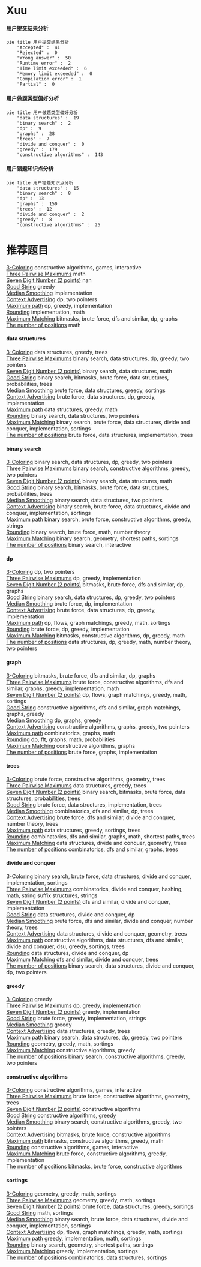 # Xuu
<!-- tabs:start -->
#### **用户提交结果分析**

```mermaid
pie title 用户提交结果分析
    "Accepted" :  41
    "Rejected" :  0
    "Wrong answer" :  50
    "Runtime error" :  2
    "Time limit exceeded" :  6
    "Memory limit exceeded" :  0
    "Compilation error" :  1
    "Partial" :  0
```
#### **用户做题类型偏好分析**

```mermaid
pie title 用户做题类型偏好分析
    "data structures" :  19
    "binary search" :  2
    "dp" :  9
    "graphs" :  28
    "trees" :  7
    "divide and conquer" :  0
    "greedy" :  179
    "constructive algorithms" :  143
```
#### **用户错题知识点分析**

```mermaid
pie title 用户错题知识点分析
    "data structures" :  15
    "binary search" :  8
    "dp" :  13
    "graphs" :  150
    "trees" :  12
    "divide and conquer" :  2
    "greedy" :  8
    "constructive algorithms" :  25
```
<!-- tabs:end -->
# 推荐题目
[3-Coloring](https://codeforces.com/contest/1504/problem/D)		constructive algorithms,
                        games,
                        interactive		  
[Three Pairwise Maximums](http://codeforces.com/problemset/problem/1385/A)		math		  
[Seven Digit Number (2 points)](https://codeforces.com/contest/1164/problem/M)		nan		  
[Good String](http://codeforces.com/problemset/problem/1165/C)		greedy		  
[Median Smoothing](http://codeforces.com/problemset/problem/590/A)		implementation		  
[Context Advertising](http://codeforces.com/problemset/problem/309/B)		dp,
                        two pointers		  
[Maximum path](http://codeforces.com/problemset/problem/762/D)		dp,
                        greedy,
                        implementation		  
[Rounding](http://codeforces.com/problemset/problem/898/A)		implementation,
                        math		  
[Maximum Matching](http://codeforces.com/problemset/problem/1038/E)		bitmasks,
                        brute force,
                        dfs and similar,
                        dp,
                        graphs		  
[The number of positions](http://codeforces.com/problemset/problem/124/A)		math		  
<!-- tabs:start -->
#### **data structures**
[3-Coloring](http://codeforces.com/problemset/problem/980/E)		data structures,
                        greedy,
                        trees		  
[Three Pairwise Maximums](http://codeforces.com/problemset/problem/1492/C)		binary search,
                        data structures,
                        dp,
                        greedy,
                        two pointers		  
[Seven Digit Number (2 points)](http://codeforces.com/problemset/problem/1490/G)		binary search,
                        data structures,
                        math		  
[Good String](http://codeforces.com/problemset/problem/1479/D)		binary search,
                        bitmasks,
                        brute force,
                        data structures,
                        probabilities,
                        trees		  
[Median Smoothing](http://codeforces.com/problemset/problem/1497/A)		brute force,
                        data structures,
                        greedy,
                        sortings		  
[Context Advertising](http://codeforces.com/problemset/problem/1491/C)		brute force,
                        data structures,
                        dp,
                        greedy,
                        implementation		  
[Maximum path](http://codeforces.com/problemset/problem/1492/B)		data structures,
                        greedy,
                        math		  
[Rounding](http://codeforces.com/problemset/problem/1436/E)		binary search,
                        data structures,
                        two pointers		  
[Maximum Matching](http://codeforces.com/problemset/problem/1461/D)		binary search,
                        brute force,
                        data structures,
                        divide and conquer,
                        implementation,
                        sortings		  
[The number of positions](http://codeforces.com/problemset/problem/1511/C)		brute force,
                        data structures,
                        implementation,
                        trees		  
#### **binary search**
[3-Coloring](http://codeforces.com/problemset/problem/1492/C)		binary search,
                        data structures,
                        dp,
                        greedy,
                        two pointers		  
[Three Pairwise Maximums](http://codeforces.com/problemset/problem/1463/D)		binary search,
                        constructive algorithms,
                        greedy,
                        two pointers		  
[Seven Digit Number (2 points)](http://codeforces.com/problemset/problem/1490/G)		binary search,
                        data structures,
                        math		  
[Good String](http://codeforces.com/problemset/problem/1479/D)		binary search,
                        bitmasks,
                        brute force,
                        data structures,
                        probabilities,
                        trees		  
[Median Smoothing](http://codeforces.com/problemset/problem/1436/E)		binary search,
                        data structures,
                        two pointers		  
[Context Advertising](http://codeforces.com/problemset/problem/1461/D)		binary search,
                        brute force,
                        data structures,
                        divide and conquer,
                        implementation,
                        sortings		  
[Maximum path](http://codeforces.com/problemset/problem/1493/C)		binary search,
                        brute force,
                        constructive algorithms,
                        greedy,
                        strings		  
[Rounding](http://codeforces.com/problemset/problem/1487/D)		binary search,
                        brute force,
                        math,
                        number theory		  
[Maximum Matching](http://codeforces.com/problemset/problem/1486/B)		binary search,
                        geometry,
                        shortest paths,
                        sortings		  
[The number of positions](http://codeforces.com/problemset/problem/1486/C1)		binary search,
                        interactive		  
#### **dp**
[3-Coloring](http://codeforces.com/problemset/problem/309/B)		dp,
                        two pointers		  
[Three Pairwise Maximums](http://codeforces.com/problemset/problem/762/D)		dp,
                        greedy,
                        implementation		  
[Seven Digit Number (2 points)](http://codeforces.com/problemset/problem/1038/E)		bitmasks,
                        brute force,
                        dfs and similar,
                        dp,
                        graphs		  
[Good String](http://codeforces.com/problemset/problem/1492/C)		binary search,
                        data structures,
                        dp,
                        greedy,
                        two pointers		  
[Median Smoothing](https://codeforces.com/contest/1457/problem/C)		brute force,
                        dp,
                        implementation		  
[Context Advertising](http://codeforces.com/problemset/problem/1491/C)		brute force,
                        data structures,
                        dp,
                        greedy,
                        implementation		  
[Maximum path](http://codeforces.com/problemset/problem/1437/C)		dp,
                        flows,
                        graph matchings,
                        greedy,
                        math,
                        sortings		  
[Rounding](http://codeforces.com/problemset/problem/1499/B)		brute force,
                        dp,
                        greedy,
                        implementation		  
[Maximum Matching](http://codeforces.com/problemset/problem/1491/D)		bitmasks,
                        constructive algorithms,
                        dp,
                        greedy,
                        math		  
[The number of positions](http://codeforces.com/problemset/problem/1497/E1)		data structures,
                        dp,
                        greedy,
                        math,
                        number theory,
                        two pointers		  
#### **graph**
[3-Coloring](http://codeforces.com/problemset/problem/1038/E)		bitmasks,
                        brute force,
                        dfs and similar,
                        dp,
                        graphs		  
[Three Pairwise Maximums](http://codeforces.com/problemset/problem/1487/C)		brute force,
                        constructive algorithms,
                        dfs and similar,
                        graphs,
                        greedy,
                        implementation,
                        math		  
[Seven Digit Number (2 points)](http://codeforces.com/problemset/problem/1437/C)		dp,
                        flows,
                        graph matchings,
                        greedy,
                        math,
                        sortings		  
[Good String](http://codeforces.com/problemset/problem/1470/D)		constructive algorithms,
                        dfs and similar,
                        graph matchings,
                        graphs,
                        greedy		  
[Median Smoothing](http://codeforces.com/problemset/problem/1476/C)		dp,
                        graphs,
                        greedy		  
[Context Advertising](http://codeforces.com/problemset/problem/1304/D)		constructive algorithms,
                        graphs,
                        greedy,
                        two pointers		  
[Maximum path](http://codeforces.com/problemset/problem/1475/C)		combinatorics,
                        graphs,
                        math		  
[Rounding](http://codeforces.com/problemset/problem/553/E)		dp,
                        fft,
                        graphs,
                        math,
                        probabilities		  
[Maximum Matching](http://codeforces.com/problemset/problem/1495/C)		constructive algorithms,
                        graphs		  
[The number of positions](http://codeforces.com/problemset/problem/1510/K)		brute force,
                        graphs,
                        implementation		  
#### **trees**
[3-Coloring](http://codeforces.com/problemset/problem/452/B)		brute force,
                        constructive algorithms,
                        geometry,
                        trees		  
[Three Pairwise Maximums](http://codeforces.com/problemset/problem/980/E)		data structures,
                        greedy,
                        trees		  
[Seven Digit Number (2 points)](http://codeforces.com/problemset/problem/1479/D)		binary search,
                        bitmasks,
                        brute force,
                        data structures,
                        probabilities,
                        trees		  
[Good String](http://codeforces.com/problemset/problem/1511/C)		brute force,
                        data structures,
                        implementation,
                        trees		  
[Median Smoothing](http://codeforces.com/problemset/problem/1499/F)		combinatorics,
                        dfs and similar,
                        dp,
                        trees		  
[Context Advertising](http://codeforces.com/problemset/problem/1491/E)		brute force,
                        dfs and similar,
                        divide and conquer,
                        number theory,
                        trees		  
[Maximum path](http://codeforces.com/problemset/problem/1466/D)		data structures,
                        greedy,
                        sortings,
                        trees		  
[Rounding](http://codeforces.com/problemset/problem/1495/D)		combinatorics,
                        dfs and similar,
                        graphs,
                        math,
                        shortest paths,
                        trees		  
[Maximum Matching](http://codeforces.com/problemset/problem/1303/G)		data structures,
                        divide and conquer,
                        geometry,
                        trees		  
[The number of positions](http://codeforces.com/problemset/problem/1454/E)		combinatorics,
                        dfs and similar,
                        graphs,
                        trees		  
#### **divide and conquer**
[3-Coloring](http://codeforces.com/problemset/problem/1461/D)		binary search,
                        brute force,
                        data structures,
                        divide and conquer,
                        implementation,
                        sortings		  
[Three Pairwise Maximums](http://codeforces.com/problemset/problem/1466/G)		combinatorics,
                        divide and conquer,
                        hashing,
                        math,
                        string suffix structures,
                        strings		  
[Seven Digit Number (2 points)](http://codeforces.com/problemset/problem/1490/D)		dfs and similar,
                        divide and conquer,
                        implementation		  
[Good String](https://codeforces.com/contest/1483/problem/C)		data structures,
                        divide and conquer,
                        dp		  
[Median Smoothing](http://codeforces.com/problemset/problem/1491/E)		brute force,
                        dfs and similar,
                        divide and conquer,
                        number theory,
                        trees		  
[Context Advertising](http://codeforces.com/problemset/problem/1303/G)		data structures,
                        divide and conquer,
                        geometry,
                        trees		  
[Maximum path](http://codeforces.com/problemset/problem/1494/D)		constructive algorithms,
                        data structures,
                        dfs and similar,
                        divide and conquer,
                        dsu,
                        greedy,
                        sortings,
                        trees		  
[Rounding](http://codeforces.com/problemset/problem/1482/E)		data structures,
                        divide and conquer,
                        dp		  
[Maximum Matching](http://codeforces.com/problemset/problem/566/C)		dfs and similar,
                        divide and conquer,
                        trees		  
[The number of positions](http://codeforces.com/problemset/problem/1428/F)		binary search,
                        data structures,
                        divide and conquer,
                        dp,
                        two pointers		  
#### **greedy**
[3-Coloring](http://codeforces.com/problemset/problem/1165/C)		greedy		  
[Three Pairwise Maximums](http://codeforces.com/problemset/problem/762/D)		dp,
                        greedy,
                        implementation		  
[Seven Digit Number (2 points)](http://codeforces.com/problemset/problem/1139/B)		greedy,
                        implementation		  
[Good String](https://codeforces.com/contest/1464/problem/B)		brute force,
                        greedy,
                        implementation,
                        strings		  
[Median Smoothing](http://codeforces.com/problemset/problem/1070/F)		greedy		  
[Context Advertising](http://codeforces.com/problemset/problem/980/E)		data structures,
                        greedy,
                        trees		  
[Maximum path](http://codeforces.com/problemset/problem/1492/C)		binary search,
                        data structures,
                        dp,
                        greedy,
                        two pointers		  
[Rounding](https://codeforces.com/contest/1496/problem/C)		geometry,
                        greedy,
                        math,
                        sortings		  
[Maximum Matching](http://codeforces.com/problemset/problem/1493/A)		constructive algorithms,
                        greedy		  
[The number of positions](http://codeforces.com/problemset/problem/1463/D)		binary search,
                        constructive algorithms,
                        greedy,
                        two pointers		  
#### **constructive algorithms**
[3-Coloring](https://codeforces.com/contest/1504/problem/D)		constructive algorithms,
                        games,
                        interactive		  
[Three Pairwise Maximums](http://codeforces.com/problemset/problem/452/B)		brute force,
                        constructive algorithms,
                        geometry,
                        trees		  
[Seven Digit Number (2 points)](http://codeforces.com/problemset/problem/1425/H)		constructive algorithms		  
[Good String](http://codeforces.com/problemset/problem/1493/A)		constructive algorithms,
                        greedy		  
[Median Smoothing](http://codeforces.com/problemset/problem/1463/D)		binary search,
                        constructive algorithms,
                        greedy,
                        two pointers		  
[Context Advertising](https://codeforces.com/contest/1456/problem/B)		bitmasks,
                        brute force,
                        constructive algorithms		  
[Maximum path](http://codeforces.com/problemset/problem/1492/D)		bitmasks,
                        constructive algorithms,
                        greedy,
                        math		  
[Rounding](https://codeforces.com/contest/1504/problem/D)		constructive algorithms,
                        games,
                        interactive		  
[Maximum Matching](https://codeforces.com/contest/1483/problem/A)		brute force,
                        constructive algorithms,
                        greedy,
                        implementation		  
[The number of positions](https://codeforces.com/contest/1457/problem/D)		bitmasks,
                        brute force,
                        constructive algorithms		  
#### **sortings**
[3-Coloring](https://codeforces.com/contest/1496/problem/C)		geometry,
                        greedy,
                        math,
                        sortings		  
[Three Pairwise Maximums](http://codeforces.com/problemset/problem/1495/A)		geometry,
                        greedy,
                        math,
                        sortings		  
[Seven Digit Number (2 points)](http://codeforces.com/problemset/problem/1497/A)		brute force,
                        data structures,
                        greedy,
                        sortings		  
[Good String](http://codeforces.com/problemset/problem/1427/A)		math,
                        sortings		  
[Median Smoothing](http://codeforces.com/problemset/problem/1461/D)		binary search,
                        brute force,
                        data structures,
                        divide and conquer,
                        implementation,
                        sortings		  
[Context Advertising](http://codeforces.com/problemset/problem/1437/C)		dp,
                        flows,
                        graph matchings,
                        greedy,
                        math,
                        sortings		  
[Maximum path](http://codeforces.com/problemset/problem/1473/A)		greedy,
                        implementation,
                        math,
                        sortings		  
[Rounding](http://codeforces.com/problemset/problem/1486/B)		binary search,
                        geometry,
                        shortest paths,
                        sortings		  
[Maximum Matching](http://codeforces.com/problemset/problem/1480/B)		greedy,
                        implementation,
                        sortings		  
[The number of positions](http://codeforces.com/problemset/problem/1420/D)		combinatorics,
                        data structures,
                        sortings		  
<!-- tabs:end -->
